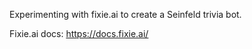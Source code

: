 Experimenting with fixie.ai to create a Seinfeld trivia bot.

Fixie.ai docs: https://docs.fixie.ai/
